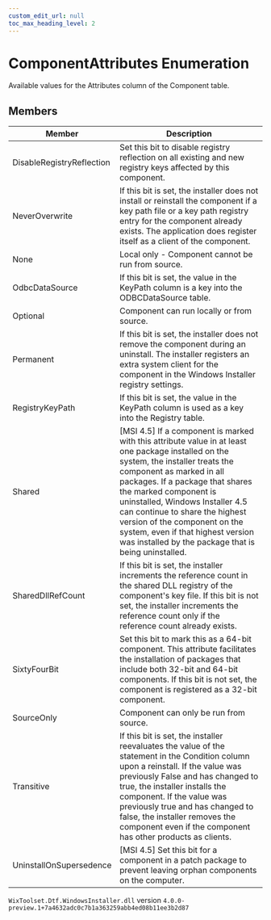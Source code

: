 ```yaml
---
custom_edit_url: null
toc_max_heading_level: 2
---
```

# ComponentAttributes Enumeration
Available values for the Attributes column of the Component table.
## Members
| Member | Description |
| ------ | ----------- |
| DisableRegistryReflection | Set this bit to disable registry reflection on all existing and new registry keys affected by this component. |
| NeverOverwrite | If this bit is set, the installer does not install or reinstall the component if a key path file or a key path registry entry for the component already exists. The application does register itself as a client of the component. |
| None | Local only - Component cannot be run from source. |
| OdbcDataSource | If this bit is set, the value in the KeyPath column is a key into the ODBCDataSource table. |
| Optional | Component can run locally or from source. |
| Permanent | If this bit is set, the installer does not remove the component during an uninstall. The installer registers an extra system client for the component in the Windows Installer registry settings. |
| RegistryKeyPath | If this bit is set, the value in the KeyPath column is used as a key into the Registry table. |
| Shared | [MSI 4.5] If a component is marked with this attribute value in at least one package installed on the system, the installer treats the component as marked in all packages. If a package that shares the marked component is uninstalled, Windows Installer 4.5 can continue to share the highest version of the component on the system, even if that highest version was installed by the package that is being uninstalled. |
| SharedDllRefCount | If this bit is set, the installer increments the reference count in the shared DLL registry of the component's key file. If this bit is not set, the installer increments the reference count only if the reference count already exists. |
| SixtyFourBit | Set this bit to mark this as a 64-bit component. This attribute facilitates the installation of packages that include both 32-bit and 64-bit components. If this bit is not set, the component is registered as a 32-bit component. |
| SourceOnly | Component can only be run from source. |
| Transitive | If this bit is set, the installer reevaluates the value of the statement in the Condition column upon a reinstall. If the value was previously False and has changed to true, the installer installs the component. If the value was previously true and has changed to false, the installer removes the component even if the component has other products as clients. |
| UninstallOnSupersedence | [MSI 4.5] Set this bit for a component in a patch package to prevent leaving orphan components on the computer. |
`WixToolset.Dtf.WindowsInstaller.dll` version `4.0.0-preview.1+7a4632adc0c7b1a363259abb4ed08b11ee3b2d87`

